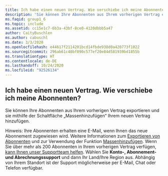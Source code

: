```yaml
---
title: Ich habe einen neuen Vertrag. Wie verschiebe ich meine Abonnenten?
description: 'Sie können Ihre Abonnenten aus Ihrem vorherigen Vertrag exportieren und sie mithilfe der Schaltfläche „Massenhinzufügen“ Ihrem neuen Vertrag hinzufügen. Hinweis: Ihre...'
ms.faqid: group1_6
ms.topic: include
ms.assetid: cc15e1c7-6b3a-43bf-8ce0-4120dbbb5a47
author: CaityBuschlen
ms.author: cabuschl
ms.date: 3/3/2020
ms.openlocfilehash: e44617f2114201bcd14fbde938d0a420773f1022
ms.sourcegitcommit: 296ab61c40bf090c577ef20e84d581939bd1855b
ms.translationtype: HT
ms.contentlocale: de-DE
ms.lasthandoff: 10/24/2020
ms.locfileid: "92526134"
---
```

## <a name="i-have-a-new-agreement--how-do-i-move-my-subscribers"></a>Ich habe einen neuen Vertrag.  Wie verschiebe ich meine Abonnenten?

Sie können Ihre Abonnenten aus Ihrem vorherigen Vertrag exportieren und sie mithilfe der Schaltfläche „Massenhinzufügen“ Ihrem neuen Vertrag hinzufügen.

Hinweis: Ihre Abonnenten erhalten eine E-Mail, wenn Ihnen das neue Abonnement zugewiesen wird. Weitere Informationen zum [Exportieren von Abonnenten](https://docs.microsoft.com/visualstudio/subscriptions/exporting-subscriptions) und zur Verwendung der Funktion [Massenhinzufügen](https://docs.microsoft.com/visualstudio/subscriptions/assign-license#bulk-assignments). Wenn Sie über mehr als 200 Abonnenten in Ihrem vorherigen Vertrag verfügen, [kann Ihnen unser Supportteam helfen](https://visualstudio.microsoft.com/subscriptions/support/#talktous). Wählen Sie **Konto-, Abonnement- und Abrechnungssupport** und dann Ihr Land/Ihre Region aus. Abhängig von Ihrem Standort ist der Support möglicherweise per E-Mail, Chat oder Telefon verfügbar.
